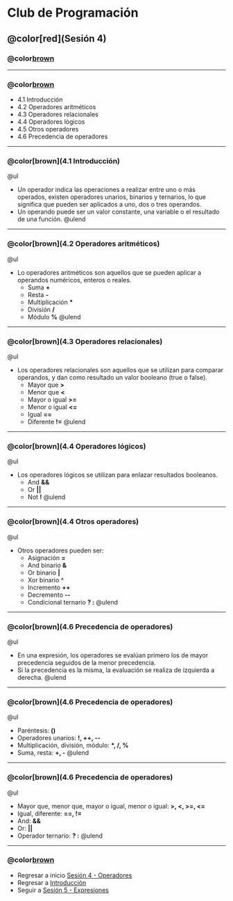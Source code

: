 # Club de Programación
## @color[red](Sesión 4)
### @color[brown](Operadores)

---
### @color[brown](Contenido)
- 4.1 Introducción
- 4.2 Operadores aritméticos
- 4.3 Operadores relacionales
- 4.4 Operadores lógicos
- 4.5 Otros operadores
- 4.6 Precedencia de operadores

---
### @color[brown](4.1 Introducción)
@ul
- Un operador indica las operaciones a realizar entre uno o más operados, existen operadores unarios, binarios y ternarios, lo que significa que pueden ser aplicados a uno, dos o tres operandos.
- Un operando puede ser un valor constante, una variable o el resultado de una función.
@ulend

---
### @color[brown](4.2 Operadores aritméticos)
@ul
- Lo operadores aritméticos son aquellos que se pueden aplicar a operandos numéricos, enteros o reales.
    + Suma __+__
    + Resta __-__
    + Multiplicación __*__
    + División __/__
    + Módulo __%__
@ulend

---
### @color[brown](4.3 Operadores relacionales)
@ul
- Los operadores relacionales son aquellos que se utilizan para comparar operandos, y dan como resultado un valor booleano (true o false).
    + Mayor que __>__
    + Menor que __<__
    + Mayor o igual __>=__
    + Menor o igual __<=__
    + Igual __==__
    + Diferente __!=__
@ulend

---
### @color[brown](4.4 Operadores lógicos)
@ul
- Los operadores lógicos se utilizan para enlazar resultados booleanos.
    + And __&&__
    + Or __||__
    + Not __!__
@ulend

---
### @color[brown](4.4 Otros operadores)
@ul
- Otros operadores pueden ser:
    + Asignación __=__
    + And binario __&__
    + Or binario __|__
    + Xor binario __^__
    + Incremento __++__
    + Decremento __--__
    + Condicional ternario __? :__
@ulend

---
### @color[brown](4.6 Precedencia de operadores)
@ul
- En una expresión, los operadores se evalúan primero los de mayor precedencia seguidos de la menor precedencia.
- Si la precedencia es la misma, la evaluación se realiza de izquierda a derecha.
@ulend

---
### @color[brown](4.6 Precedencia de operadores)
@ul
- Paréntesis: __()__
- Operadores unarios: __!, ++, --__
- Multiplicación, división, módulo: __*, /, %__
- Suma, resta: __+, -__
@ulend

---
### @color[brown](4.6 Precedencia de operadores)
@ul
- Mayor que, menor que, mayor o igual, menor o igual: __>, <, >=, <=__
- Igual, diferente: __==, !=__
- And: __&&__
- Or: __||__
- Operador ternario: __? :__
@ulend

---
### @color[brown](Contenido)
- Regresar a inicio [Sesión 4 - Operadores](https://gitpitch.com/isalasg/itszn/master?p=Cursos/001_ClubPrg/004_Sesion4)
- Regresar a [Introducción](https://gitpitch.com/isalasg/itszn/master?p=Cursos/001_ClubPrg)
- Seguir a [Sesión 5 - Expresiones](https://gitpitch.com/isalasg/itszn/master?p=Cursos/001_ClubPrg/005_Sesion5)
